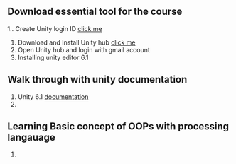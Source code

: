 ## Download essential tool for the course

1.. Create Unity login ID [click me](https://unity.com/download)
1. Download and Install Unity hub [click me](https://docs.unity3d.com/hub/manual/InstallHub.html)
1. Open Unity hub and login with gmail account
1. Installing unity editor 6.1



## Walk through with unity documentation
1.  Unity 6.1 [documentation](https://docs.unity3d.com/Manual/index.html)
2. 




## Learning Basic concept of OOPs with processing langauage
1. 